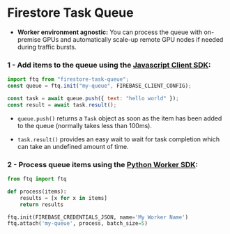 # Firestore Task Queue

- **Worker environment agnostic:** You can process the queue with on-premise
  GPUs and automatically scale-up remote GPU nodes if needed during traffic
  bursts.

### 1 - Add items to the queue using the [Javascript Client SDK](#):

```js
import ftq from "firestore-task-queue";
const queue = ftq.init("my-queue", FIREBASE_CLIENT_CONFIG);
```

```js
const task = await queue.push({ text: "hello world" });
const result = await task.result();
```

- `queue.push()` returns a `Task` object as soon as the item has been added to
  the queue (normally takes less than 100ms).

- `task.result()` provides an easy wait to wait for task completion which can
  take an undefined amount of time.

### 2 - Process queue items using the [Python Worker SDK](#):

```py
from ftq import ftq

def process(items):
    results = [x for x in items]
    return results

ftq.init(FIREBASE_CREDENTIALS_JSON, name='My Worker Name')
ftq.attach('my-queue', process, batch_size=5)
```
